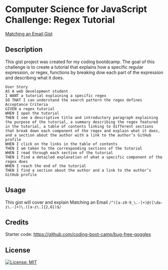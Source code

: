 # Computer Science for JavaScript Challenge: Regex Tutorial

[Matching an Email Gist](https://gist.github.com/tropical9/4fe358ec56d7ab969f7dda02c82af052.js)


## Description
This gist project was created for my coding bootdcamp. The goal of this challenge is to create a tutorial that explains how a specific regular expression, or regex, functions by breaking dow each part of the expression and describing what it does. 

```
User Story
AS A web development student
I WANT a tutorial explaining a specific regex
SO THAT I can understand the search pattern the regex defines
Acceptance Criteria
GIVEN a regex tutorial
WHEN I open the tutorial
THEN I see a descriptive title and introductory paragraph explaining the purpose of the tutorial, a summary describing the regex featured in the tutorial, a table of contents linking to different sections that break down each component of the regex and explain what it does, and a section about the author with a link to the author’s GitHub profile
WHEN I click on the links in the table of contents
THEN I am taken to the corresponding sections of the tutorial
WHEN I read through each section of the tutorial
THEN I find a detailed explanation of what a specific component of the regex does
WHEN I reach the end of the tutorial
THEN I find a section about the author and a link to the author’s GitHub profile

```

## Usage
This gist will cover and explain Matching an Email `/^([a-z0-9_\.-]+)@([\da-z\.-]+)\.([a-z\.]{2,6})$/`

## Credits
Starter code: 
https://github.com/coding-boot-camp/bug-free-goggles

## License
[![License: MIT](https://img.shields.io/badge/License-MIT-yellow.svg)](https://opensource.org/licenses/MIT)
